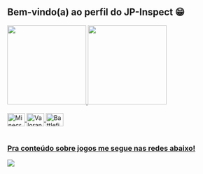 ## Bem-vindo(a) ao perfil do JP-Inspect 😁

 <div>
   <a href="https://github.com/JP-Inspect">
   <img height="180em" src="https://github-readme-stats.vercel.app/api?username=JP-Inspect&show_icons=false&theme=tokyonight&include_all_commits=true&count_private=false"/>
   <img height="180em" src="https://github-readme-stats.vercel.app/api/top-langs/?username=JP-Inspect&layout=compact&langs_count=6&theme=tokyonight"/>
</div>
    
<div style="display: inline_block"><br>
  <img align="center" alt="Minecraft" height="30" width="40" src="https://encrypted-tbn0.gstatic.com/images?q=tbn:ANd9GcQud9oOg-zN2sN88snXe1QM-nSOnCa0MAMUNg&s">
  <img align="center" alt="Valorant" height="30" width="40" src="https://i.pinimg.com/originals/cf/ae/88/cfae886e263126f685510e2f45b82970.jpg">
  <img align="center" alt="Battlefield" height="30" width="40" src="https://images-wixmp-ed30a86b8c4ca887773594c2.wixmp.com/f/146d81d3-58f4-45c2-957e-1dc554a4a869/deledks-5e6b98b6-74a2-4ed1-84d4-f52a0d3455f2.png?token=eyJ0eXAiOiJKV1QiLCJhbGciOiJIUzI1NiJ9.eyJzdWIiOiJ1cm46YXBwOjdlMGQxODg5ODIyNjQzNzNhNWYwZDQxNWVhMGQyNmUwIiwiaXNzIjoidXJuOmFwcDo3ZTBkMTg4OTgyMjY0MzczYTVmMGQ0MTVlYTBkMjZlMCIsIm9iaiI6W1t7InBhdGgiOiJcL2ZcLzE0NmQ4MWQzLTU4ZjQtNDVjMi05NTdlLTFkYzU1NGE0YTg2OVwvZGVsZWRrcy01ZTZiOThiNi03NGEyLTRlZDEtODRkNC1mNTJhMGQzNDU1ZjIucG5nIn1dXSwiYXVkIjpbInVybjpzZXJ2aWNlOmZpbGUuZG93bmxvYWQiXX0.e3N4jnFg1EELLkS3OD2EZDn_IQuyn2V1EB7jkRpgaBk">
</div>
 
<br>
 
### Pra conteúdo sobre jogos me segue nas redes abaixo!
 
<div> 
  
  <a href="https://www.instagram.com/halysshoficcial" target="_blank"><img src="https://img.shields.io/badge/-Instagram-%23E4405F?style=for-the-badge&logo=instagram&logoColor=white" target="_blank"></a>
